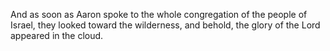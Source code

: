 And as soon as Aaron spoke to the whole congregation of the people of Israel, they looked toward the wilderness, and behold, the glory of the Lord appeared in the cloud.
